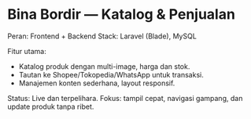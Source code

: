 # Bina Bordir — Katalog & Penjualan
Peran: Frontend + Backend
Stack: Laravel (Blade), MySQL

Fitur utama:
- Katalog produk dengan multi-image, harga dan stok.
- Tautan ke Shopee/Tokopedia/WhatsApp untuk transaksi.
- Manajemen konten sederhana, layout responsif.

Status: Live dan terpelihara.
Fokus: tampil cepat, navigasi gampang, dan update produk tanpa ribet.
